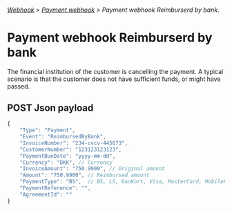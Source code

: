 ###### [Webhook](README.md) > [Payment webhook](PaymentWebhook.md) > Payment webhook Reimburserd by bank.

# Payment webhook Reimburserd by bank
The financial institution of the customer is cancelling the payment. A typical scenario is that the customer does not have sufficient funds, or might have passed.

## POST Json payload

```JavaScript
{
    "Type": "Payment",
    "Event": "ReimbursedByBank",
    "InvoiceNumber": "234-cvcv-445673",
    "CustomerNumber": "123123123123",
    "PaymentDueDate": "yyyy-mm-dd",
    "Currency": "DKK", // Currency
    "InvoiceAmount": "750.9900", // Original amount
    "Amount": "750.9900", // Reimbursed amount
    "PaymentType": "BS",  // BS, LS, DanKort, Visa, MasterCard, MobilePaySubscriptions
    "PaymentReference": "",
    "AgreementId": ""
}
```

